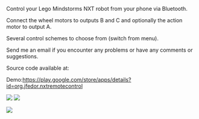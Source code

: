 Control your Lego Mindstorms NXT robot from your phone via Bluetooth.

Connect the wheel motors to outputs B and C and optionally the action motor to output A.

Several control schemes to choose from (switch from menu).

Send me an email if you encounter any problems or have any comments or suggestions.

Source code available at:

Demo:https://play.google.com/store/apps/details?id=org.jfedor.nxtremotecontrol

<img src="https://lh3.ggpht.com/bP44QaRy4_KynS2n_uRJDfGIYISTwcOZGrb2om-t_CcQeaqecWVbSeGcrgte6TxMp6s=h310">

<img src="https://lh3.ggpht.com/BtdyvesHxiVao49cqZ-fYuDQkylO8UNxs1QZaTE3TLtf0UVmUpEDxtAvQfqKiy8825Y=h310">

<img src="https://lh4.ggpht.com/t1jMbaanoekTwSx_uDlDoNLapxQpI6BD2HMgyAVLpRj2_wa-IhuIeo2lwQt9cFquMW0=h310"><br><br>
